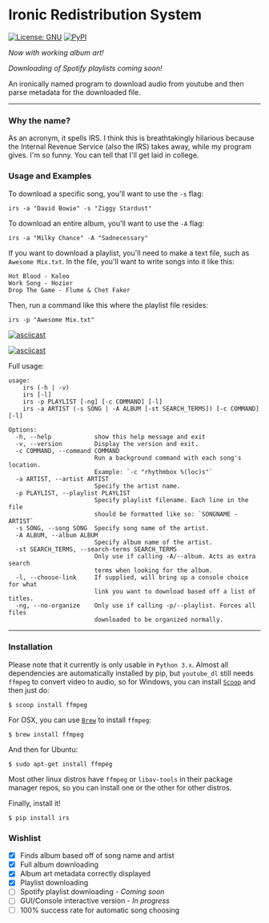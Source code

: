 # Ironic Redistribution System
[![License: GNU](https://img.shields.io/badge/License-GNU-yellow.svg)](http://www.gnu.org/licenses/gpl.html)
[![PyPI](https://img.shields.io/badge/PyPi-Python_3.x-blue.svg)](https://pypi.python.org/pypi/irs)

<em>Now with working album art!</em>

<em>Downloading of Spotify playlists coming soon!</em>

An ironically named program to download audio from youtube and then parse metadata for the downloaded file.
___

### Why the name?
As an acronym, it spells IRS. I think this is breathtakingly hilarious because the Internal Revenue Service (also the IRS) takes away, while my program gives. I'm so funny. You can tell that I'll get laid in college.

### Usage and Examples
To download a specific song, you'll want to use the `-s` flag:
```
irs -a "David Bowie" -s "Ziggy Stardust"
```
To download an entire album, you'll want to use the `-A` flag:
```
irs -a "Milky Chance" -A "Sadnecessary"
```
If you want to download a playlist, you'll need to make a text file, such as `Awesome Mix.txt`. In the file, you'll want to write songs into it like this:
```
Hot Blood - Kaleo
Work Song - Hozier
Drop The Game - Flume & Chet Faker
```
Then, run a command like this where the playlist file resides:
```
irs -p "Awesome Mix.txt"
```

[![asciicast](https://asciinema.org/a/bcs7i0sjmka052wsdyxg5xrug.png)](https://asciinema.org/a/bcs7i0sjmka052wsdyxg5xrug?speed=3&autoplay=true)

[![asciicast](https://asciinema.org/a/8kb9882j4cbtd4hwbsbb7h0ia.png)](https://asciinema.org/a/8kb9882j4cbtd4hwbsbb7h0ia?speed=3)

Full usage:
```
usage:
    irs (-h | -v)
    irs [-l]
    irs -p PLAYLIST [-ng] [-c COMMAND] [-l]
    irs -a ARTIST (-s SONG | -A ALBUM [-st SEARCH_TERMS]) [-c COMMAND] [-l]

Options:
  -h, --help            show this help message and exit
  -v, --version         Display the version and exit.
  -c COMMAND, --command COMMAND
                        Run a background command with each song's location.
                        Example: `-c "rhythmbox %(loc)s"`
  -a ARTIST, --artist ARTIST
                        Specify the artist name.
  -p PLAYLIST, --playlist PLAYLIST
                        Specify playlist filename. Each line in the file
                        should be formatted like so: `SONGNAME - ARTIST`
  -s SONG, --song SONG  Specify song name of the artist.
  -A ALBUM, --album ALBUM
                        Specify album name of the artist.
  -st SEARCH_TERMS, --search-terms SEARCH_TERMS
                        Only use if calling -A/--album. Acts as extra search
                        terms when looking for the album.
  -l, --choose-link     If supplied, will bring up a console choice for what
                        link you want to download based off a list of titles.
  -ng, --no-organize    Only use if calling -p/--playlist. Forces all files
                        downloaded to be organized normally.
```

___
### Installation
Please note that it currently is only usable in `Python 3.x`. Almost all dependencies are automatically installed by pip, but `youtube_dl` still needs `ffmpeg` to convert video to audio, so for Windows, you can install [`Scoop`](http://scoop.sh/) and then just do:
```
$ scoop install ffmpeg
```
For OSX, you can use [`Brew`](http://brew.sh/) to install `ffmpeg`:
```
$ brew install ffmpeg
```
And then for Ubuntu:
```
$ sudo apt-get install ffmpeg
```
Most other linux distros have `ffmpeg` or `libav-tools` in their package manager repos, so you can install one or the other for other distros.

Finally, install it!
```
$ pip install irs
```

### Wishlist
 - [x] Finds album based off of song name and artist
 - [x] Full album downloading
 - [x] Album art metadata correctly displayed
 - [x] Playlist downloading
 - [ ] Spotify playlist downloading - <em>Coming soon</em>
 - [ ] GUI/Console interactive version - <em>In progress</em>
 - [ ] 100% success rate for automatic song choosing
